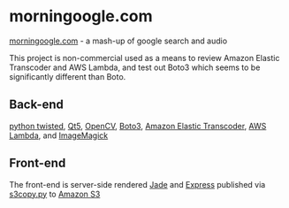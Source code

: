 morningoogle.com
================

[morningoogle.com](http://morningoogle.com "MorninGoogle") - a mash-up of google search and audio

This project is non-commercial used as a means to review Amazon Elastic Transcoder and AWS Lambda, and test out Boto3 which seems to be significantly different than Boto.

Back-end
-------------

[python twisted](https://twistedmatrix.com), [Qt5](http://doc.qt.io/qt-5), [OpenCV](http://opencv.org), [Boto3](http://github.com/boto/boto3), [Amazon Elastic Transcoder](https://aws.amazon.com/elastictranscoder), [AWS Lambda](https://aws.amazon.com/lambda), and [ImageMagick](http://www.imagemagick.org)

Front-end
-------------

The front-end is server-side rendered [Jade](http://jade-lang.com) and [Express](http://expressjs.com) published via [s3copy.py](https://gist.github.com/kmcintyre/6998159) to [Amazon S3](http://aws.amazon.com/s3/)

